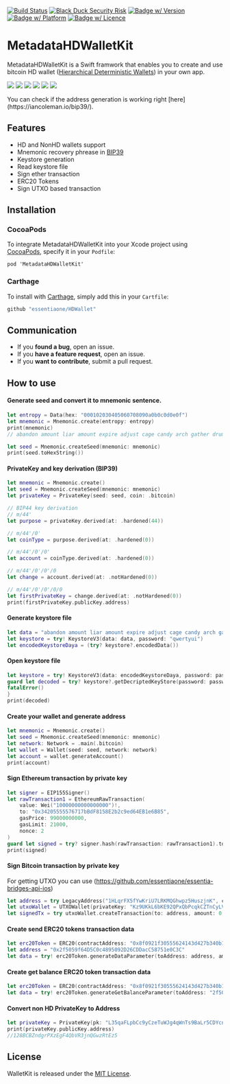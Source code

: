 [![Build Status](https://travis-ci.com/essentiaone/HDWallet.svg?branch=develop)](https://travis-ci.com/essentiaone/HDWallet)
[![Black Duck Security Risk](https://copilot.blackducksoftware.com/github/repos/essentiaone/HDWallet/branches/develop/badge-risk.svg)](https://copilot.blackducksoftware.com/github/repos/essentiaone/HDWallet/branches/develop)
[![Badge w/ Version](https://cocoapod-badges.herokuapp.com/v/MetadataHDWalletKit/badge.png)](https://cocoadocs.org/docsets/MetadataHDWalletKit)
[![Badge w/ Platform](https://cocoapod-badges.herokuapp.com/p/MetadataHDWalletKit/badge.svg)](https://cocoadocs.org/docsets/MetadataHDWalletKit)
[![Badge w/ Licence](https://cocoapod-badges.herokuapp.com/l/MetadataHDWalletKit/badge.svg)](https://cocoadocs.org/docsets/MetadataHDWalletKit)

# MetadataHDWalletKit
MetadataHDWalletKit is a Swift framwork that enables you to create and use bitcoin HD wallet ([Hierarchical Deterministic Wallets](https://github.com/bitcoin/bips/blob/master/bip-0032.mediawiki)) in your own app.
<p>
<img src="https://clogos.essdev.info/64x64/bitcoin.png" >  <img src="https://clogos.essdev.info/64x64/bitcoin-cash.png" >  <img src="https://clogos.essdev.info/64x64/litecoin.png" > <img src="https://clogos.essdev.info/64x64/dash.png" > <img src="https://clogos.essdev.info/64x64/ethereum.png" > <img src="https://clogos.essdev.info/64x64/erc20.png" >
</p>
You can check if the address generation is working right [here](https://iancoleman.io/bip39/).

## Features
- HD and NonHD wallets support
- Mnemonic recovery phrease in [BIP39](https://github.com/bitcoin/bips/blob/master/bip-0039.mediawiki)
- Keystore generation
- Read keystore file
- Sign ether transaction
- ERC20 Tokens
- Sign UTXO based transaction

## Installation
### CocoaPods
<p>To integrate MetadataHDWalletKit into your Xcode project using <a href="http://cocoapods.org">CocoaPods</a>, specify it in your <code>Podfile</code>:</p>
<pre><code class="ruby language-ruby">pod 'MetadataHDWalletKit'</code></pre>

### Carthage
To install with [Carthage](https://github.com/Carthage/Carthage), simply add this in your `Cartfile`:
```ruby
github "essentiaone/HDWallet"
```
## Communication

- If you **found a bug**, open an issue.
- If you **have a feature request**, open an issue.
- If you **want to contribute**, submit a pull request.
## How to use
#### Generate seed and convert it to mnemonic sentence.
```swift
let entropy = Data(hex: "000102030405060708090a0b0c0d0e0f")
let mnemonic = Mnemonic.create(entropy: entropy)
print(mnemonic)
// abandon amount liar amount expire adjust cage candy arch gather drum buyer

let seed = Mnemonic.createSeed(mnemonic: mnemonic)
print(seed.toHexString())
```
#### PrivateKey and key derivation (BIP39)

```swift
let mnemonic = Mnemonic.create()
let seed = Mnemonic.createSeed(mnemonic: mnemonic)
let privateKey = PrivateKey(seed: seed, coin: .bitcoin)

// BIP44 key derivation
// m/44'
let purpose = privateKey.derived(at: .hardened(44))

// m/44'/0'
let coinType = purpose.derived(at: .hardened(0))

// m/44'/0'/0'
let account = coinType.derived(at: .hardened(0))

// m/44'/0'/0'/0
let change = account.derived(at: .notHardened(0))

// m/44'/0'/0'/0/0
let firstPrivateKey = change.derived(at: .notHardened(0))
print(firstPrivateKey.publicKey.address)
```
#### Generate keystore file
```swift
let data = "abandon amount liar amount expire adjust cage candy arch gather drum buyer"
let keystore = try! KeystoreV3(data: data, password: "qwertyui")
let encodedKeystoreDaya = (try? keystore?.encodedData())
```
#### Open keystore file
```swift
let keystore = try! KeystoreV3(data: encodedKeystoreDaya, password: password)
guard let decoded = try? keystore?.getDecriptedKeyStore(password: password) else {
fatalError()
}
print(decoded)
```
#### Create your wallet and generate address
```swift
let mnemonic = Mnemonic.create()
let seed = Mnemonic.createSeed(mnemonic: mnemonic)
let network: Network = .main(.bitcoin)
let wallet = Wallet(seed: seed, network: network)
let account = wallet.generateAccount()
print(account)
```
#### Sign Ethereum transaction by private key
```swift
let signer = EIP155Signer()
let rawTransaction1 = EthereumRawTransaction(
    value: Wei("10000000000000000")!,
    to: "0x34205555576717bBdF8158E2b2c9ed64EB1e6B85",
    gasPrice: 99000000000,
    gasLimit: 21000,
    nonce: 2
)
guard let signed = try? signer.hash(rawTransaction: rawTransaction1).toHexString() else { return }
print(signed)
```

#### Sign Bitcoin transaction by private key
For getting UTXO you can use (https://github.com/essentiaone/essentia-bridges-api-ios)
```swift
let address = try LegacyAddress("1HLqrFX5fYwKriU7LRKMQGhwpz5HuszjnK", coin: .bitcoin)
let utxoWallet = UTXOWallet(privateKey: "Kz9UKkL6bKE92QPxQbPcqkCZTnCyLVyfRNFRSbToNjyb4bx321fh")
let signedTx = try utxoWallet.createTransaction(to: address, amount: 0, utxos: utxos)
```

#### Create send ERC20 tokens transaction data 
```swift
let erc20Token = ERC20(contractAddress: "0x8f0921f30555624143d427b340b1156914882c10", decimal: 18, symbol: "ESS")
let address = "0x2f5059f64D5C0c4895092D26CDDacC58751e0C3C"
let data = try! erc20Token.generateDataParameter(toAddress: address, amount: "3") 
```
#### Create get balance ERC20 token transaction data 
```swift
let erc20Token = ERC20(contractAddress: "0x8f0921f30555624143d427b340b1156914882c10", decimal: 18, symbol: "ESS")
let data = try! erc20Token.generateGetBalanceParameter(toAddress: "2f5059f64D5C0c4895092D26CDDacC58751e0C3C")
```
#### Convert non HD PrivateKey to Address
```swift
let privateKey = PrivateKey(pk: "L35qaFLpbCc9yCzeTuWJg4qWnTs9BaLr5CDYcnJ5UnGmgLo8JBgk", coin: .bitcoin)
print(privateKey.publicKey.address)
//128BCBZndgrPXzEgF4QbVR3jnQGwzRtEz5
```

## License
WalletKit is released under the [MIT License](https://github.com/essentiaone/HDWallet/blob/develop/LICENSE.md).
